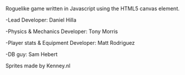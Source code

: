 Roguelike game written in Javascript using the HTML5 canvas element.

-Lead Developer: Daniel Hilla

-Physics & Mechanics Developer: Tony Morris

-Player stats & Equipment Developer: Matt Rodriguez

-DB guy: Sam Hebert

Sprites made by Kenney.nl
